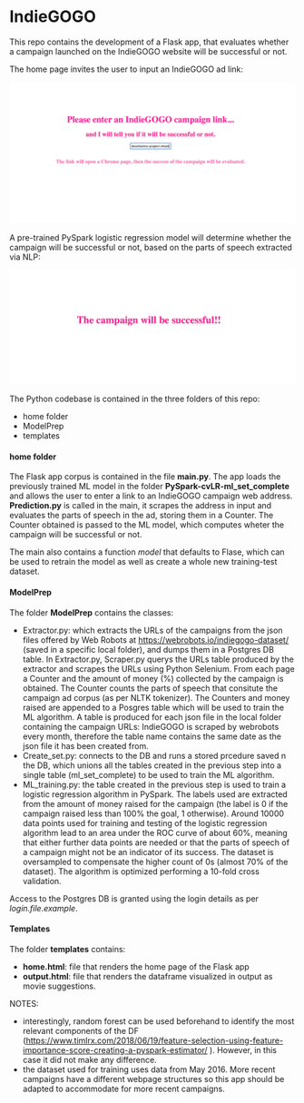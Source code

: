 # IndieGOGO
This repo contains the development of a Flask app, that evaluates whether a campaign launched on the IndieGOGO website will be successful or not.

The home page invites the user to input an IndieGOGO ad link:

![alt text](https://github.com/chiaracapuano/IndieGOGO/blob/master/png-examples/home-page.png)

A pre-trained PySpark logistic regression model will determine whether the campaign will be successful or not, based on the parts of speech extracted via NLP:

![alt text](https://github.com/chiaracapuano/IndieGOGO/blob/master/png-examples/output.png)

The Python codebase is contained in the three folders of this repo:

* home folder
* ModelPrep
* templates

#### home folder
The Flask app corpus is contained in the file **main.py**. The app loads the previously trained ML model in the folder **PySpark-cvLR-ml_set_complete** and allows the user to enter a link to an IndieGOGO campaign web address.
**Prediction.py** is called in the main, it scrapes the address in input and evaluates the parts of speech in the ad, storing them in a Counter. The Counter obtained is passed to the ML model, which computes wheter the campaign will be successful or not.

The main also contains a function *model* that defaults to Flase, which can be used to retrain the model as well as create a whole new training-test dataset.

#### ModelPrep

The folder **ModelPrep** contains the classes:

* Extractor.py: which extracts the URLs of the campaigns from the json files offered by Web Robots at https://webrobots.io/indiegogo-dataset/ (saved in a specific local folder),
and dumps them in a Postgres DB table. In Extractor.py, Scraper.py querys the URLs table produced by the extractor and scrapes the URLs using Python
Selenium. From each page a Counter and the amount of money (%) collected by the campaign is obtained. The Counter counts the parts of speech that 
consitute the campaign ad corpus (as per NLTK tokenizer). The Counters and money raised are appended to a Posgres table which will be used to train the ML algorithm. A table is produced for each json file in the local folder containing the campaign URLs: IndieGOGO is scraped by webrobots every month, therefore the table name contains the same date as the json file it has been created from.
* Create_set.py: connects to the DB and runs a stored prcedure saved n the DB, which unions all the tables created in the previous step into a single table (ml_set_complete) to be used to train the ML algorithm.
* ML_training.py: the table created in the previous step is used to train a logistic regression algorithm in PySpark.
The labels used are extracted from the amount of money raised for the campaign (the label is 0 if the campaign raised less than 100% the goal, 
1 otherwise). Around 10000 data points used for training and testing of the logistic regression algorithm lead to an area under the ROC curve of about 60%, meaning that either further data points are needed or that the parts of speech of a campaign might not be an indicator of its success.
The dataset is oversampled to compensate the higher count of 0s (almost 70% of the dataset). 
The algorithm is optimized performing a 10-fold cross validation.

Access to the Postgres DB is granted using the login details as per *login.file.example*.


#### Templates

The folder **templates** contains:
* **home.html**: file that renders the home page of the Flask app
* **output.html**: file that renders the dataframe visualized in output as movie suggestions.



NOTES: 
* interestingly, random forest can be used beforehand to identify the most relevant components of the DF (https://www.timlrx.com/2018/06/19/feature-selection-using-feature-importance-score-creating-a-pyspark-estimator/
). However, in this case it did not make any difference.
* the dataset used for training uses data from May 2016. More recent campaigns have a different webpage structures so this app should be adapted to accommodate for more recent campaigns.


